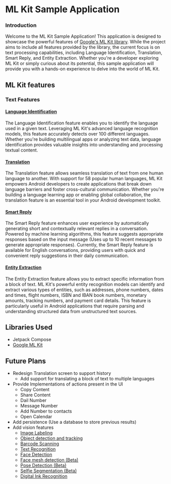 # ML Kit Sample Application
### Introduction
Welcome to the ML Kit Sample Application! This application is designed to showcase the powerful features of [Google's ML Kit library](https://developers.google.com/ml-kit). While the project aims to include all features provided by the library, the current focus is on text processing capabilities, including Language Identification, Translation, Smart Reply, and Entity Extraction. Whether you're a developer exploring ML Kit or simply curious about its potential, this sample application will provide you with a hands-on experience to delve into the world of ML Kit.

## ML Kit features

### Text Features
#### [Language Identification](https://developers.google.com/ml-kit/language/identification)
The Language Identification feature enables you to identify the language used in a given text. Leveraging ML Kit's advanced language recognition models, this feature accurately detects over 100 different languages. Whether you're building multilingual apps or analyzing text data, language identification provides valuable insights into understanding and processing textual content.

#### [Translation](https://developers.google.com/ml-kit/language/translation) 
The Translation feature allows seamless translation of text from one human language to another. With support for 58 popular human languages, ML Kit empowers Android developers to create applications that break down language barriers and foster cross-cultural communication. Whether you're building a language learning app or enabling global collaboration, the translation feature is an essential tool in your Android development toolkit.

#### [Smart Reply](https://developers.google.com/ml-kit/language/smart-reply)
The Smart Reply feature enhances user experience by automatically generating short and contextually relevant replies in a conversation. Powered by machine learning algorithms, this feature suggests appropriate responses based on the input message (Uses up to 10 recent messages to generate appropriate responses). Currently, the Smart Reply feature is available for English conversations, providing users with quick and convenient reply suggestions in their daily communication.

#### [Entity Extraction](https://developers.google.com/ml-kit/language/entity-extraction)
The Entity Extraction feature allows you to extract specific information from a block of text. ML Kit's powerful entity recognition models can identify and extract various types of entities, such as addresses, phone numbers, dates and times, flight numbers, ISBN and IBAN book numbers, monetary amounts, tracking numbers, and payment card details. This feature is particularly useful in Android applications that require parsing and understanding structured data from unstructured text sources.

## Libraries Used
* Jetpack Compose
* [Google ML Kit](https://developers.google.com/ml-kit)

## Future Plans
* Redesign Translation screen to support history
  * Add support for translating a block of text to multiple languages
* Provide Implementations of actions present in the UI
  * Copy Content
  * Share Content
  * Dail Number
  * Message Number
  * Add Number to contacts
  * Open Calendar
* Add persistence (Use a database to store previous results)
* Add vision features
  * [Image Labeling](https://developers.google.com/ml-kit/vision/image-labeling)
  * [Object detection and tracking](https://developers.google.com/ml-kit/vision/object-detection)
  * [Barcode Scanning](https://developers.google.com/ml-kit/vision/barcode-scanning)
  * [Text Recognition](https://developers.google.com/ml-kit/vision/text-recognition/v2)
  * [Face Detection](https://developers.google.com/ml-kit/vision/face-detection)
  * [Face mesh detection (Beta)](https://developers.google.com/ml-kit/vision/face-mesh-detection)
  * [Pose Detection (Beta)](https://developers.google.com/ml-kit/vision/pose-detection)
  * [Selfie Segmentation (Beta)](https://developers.google.com/ml-kit/vision/selfie-segmentation)
  * [Digital Ink Recognition](https://developers.google.com/ml-kit/vision/digital-ink-recognition)